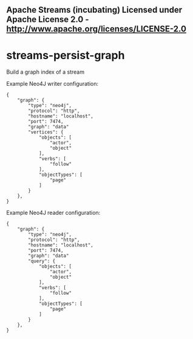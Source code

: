 Apache Streams (incubating)
Licensed under Apache License 2.0 - http://www.apache.org/licenses/LICENSE-2.0
--------------------------------------------------------------------------------

streams-persist-graph
=====================

Build a graph index of a stream

Example Neo4J writer configuration:

    {
        "graph": {
            "type": "neo4j",
            "protocol": "http",
            "hostname": "localhost",
            "port": 7474,
            "graph": "data"
            "vertices": {
                "objects": [
                    "actor",
                    "object"
                ],
                "verbs": [
                    "follow"
                ],
                "objectTypes": [
                    "page"
                ]
            }
        },
    }

Example Neo4J reader configuration:

    {
        "graph": {
            "type": "neo4j",
            "protocol": "http",
            "hostname": "localhost",
            "port": 7474,
            "graph": "data"
            "query": {
                "objects": [
                    "actor",
                    "object"
                ],
                "verbs": [
                    "follow"
                ],
                "objectTypes": [
                    "page"
                ]
            }
        },
    }

